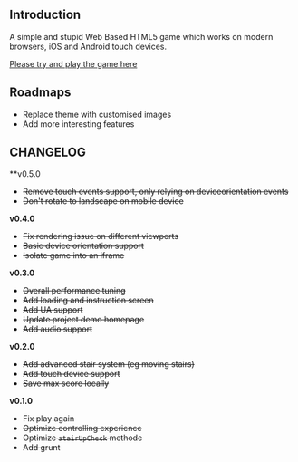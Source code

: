 ## Introduction

A simple and stupid Web Based HTML5 game which works on modern browsers, iOS and Android touch devices.

[Please try and play the game here](http://games.tantanguanguan.com/mBounce/)

## Roadmaps

* Replace theme with customised images
* Add more interesting features

## CHANGELOG

**v0.5.0

* ~~Remove touch events support, only relying on deviceorientation events~~
* ~~Don't rotate to landscape on mobile device~~

**v0.4.0**

* ~~Fix rendering issue on different viewports~~
* ~~Basic device orientation support~~
* ~~Isolate game into an iframe~~

**v0.3.0**

* ~~Overall performance tuning~~
* ~~Add loading and instruction screen~~
* ~~Add UA support~~
* ~~Update project demo homepage~~
* ~~Add audio support~~

**v0.2.0**

* ~~Add advanced stair system (eg moving stairs)~~
* ~~Add touch device support~~
* ~~Save max score locally~~


**v0.1.0**

* ~~Fix play again~~
* ~~Optimize controlling experience~~
* ~~Optimize `stairUpCheck` methode~~
* ~~Add grunt~~
